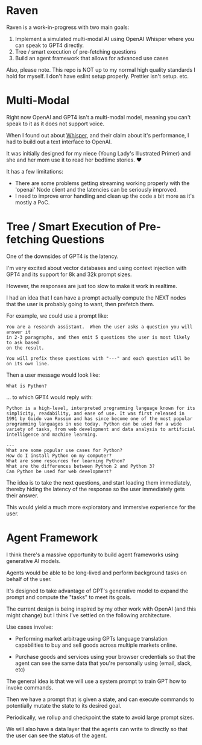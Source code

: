 # Raven 

Raven is a work-in-progress with two main goals:

1. Implement a simulated multi-modal AI using OpenAI Whisper where you can speak to GPT4 directly.
2. Tree / smart execution of pre-fetching questions 
3. Build an agent framework that allows for advanced use cases 

Also, please note.  This repo is NOT up to my normal high quality standards I hold for myself.  I don't have eslint setup properly.  Prettier isn't setup. etc.  

# Multi-Modal

Right now OpenAI and GPT4 isn't a multi-modal model, meaning you can't speak to it as it does not support voice.

When I found out about [Whisper](https://openai.com/research/whisper), and their claim about it's performance, I had to build out a text interface to OpenAI.

It was initially designed for my niece (Young Lady's Illustrated Primer) and she and her mom use it to read her bedtime stories. ❤️

It has a few limitations:

- There are some problems getting streaming working properly with the 'openai' Node client and the latencies can be seriously improved.
- I need to improve error handling and clean up the code a bit more as it's mostly a PoC.

# Tree / Smart Execution of Pre-fetching Questions

One of the downsides of GPT4 is the latency.

I'm very excited about vector databases and using context injection with GPT4 and its support for 8k and 32k prompt sizes.

However, the responses are just too slow to make it work in realtime.

I had an idea that I can have a prompt actually compute the NEXT nodes that the user is probably going to want, then prefetch them.

For example, we could use a prompt like:

```text
You are a research assistant.  When the user asks a question you will answer it
in 2-3 paragraphs, and then emit 5 questions the user is most likely to ask based
on the result.  

You will prefix these questions with "---" and each question will be on its own line. 

```

Then a user message would look like:

```text
What is Python?
```

... to which GPT4 would reply with:

```text
Python is a high-level, interpreted programming language known for its simplicity, readability, and ease of use. It was first released in 1991 by Guido van Rossum and has since become one of the most popular programming languages in use today. Python can be used for a wide variety of tasks, from web development and data analysis to artificial intelligence and machine learning.

--- 
What are some popular use cases for Python?
How do I install Python on my computer?
What are some resources for learning Python?
What are the differences between Python 2 and Python 3?
Can Python be used for web development?

```

The idea is to take the next questions, and start loading them immediately, 
thereby hiding the latency of the response so the user immediately gets their answer.

This would yield a much more exploratory and immersive experience for the user.

# Agent Framework

I think there's a massive opportunity to build agent frameworks using generative 
AI models.

Agents would be able to be long-lived and perform background tasks on behalf of the user. 

It's designed to take advantage of GPT's generative model to expand the prompt 
and compute the "tasks" to meet its goals.

The current design is being inspired by my other work with OpenAI (and this 
might change) but I think I've settled on the following architecture.

Use cases involve:

- Performing market arbitrage using GPTs language translation capabilities to buy and sell goods across multiple markets online. 

- Purchase goods and services using your browser credentials so that the agent can see the same data that you're personally using (email, slack, etc)

The general idea is that we will use a system prompt to train GPT how to invoke commands.

Then we have a prompt that is given a state, and can execute commands to potentially mutate the state to its desired goal.

Periodically, we rollup and checkpoint the state to avoid large prompt sizes.

We will also have a data layer that the agents can write to directly so that the user
can see the status of the agent.